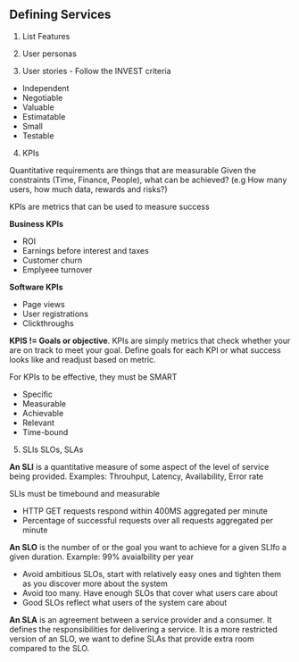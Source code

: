 ## Defining Services

1. List Features

2. User personas

3. User stories - Follow the INVEST criteria
- Independent
- Negotiable
- Valuable
- Estimatable
- Small 
- Testable

4. KPIs

Quantitative requirements are things that are measurable Given the constraints (Time, Finance, People), what can be achieved? (e.g How many users, how much data, rewards and risks?)

KPIs are metrics that can be used to measure success

**Business KPIs**
- ROI
- Earnings before interest and taxes
- Customer churn
- Emplyeee turnover

**Software KPIs**
- Page views
- User registrations
- Clickthroughs

**KPIS != Goals or objective**. KPIs are simply metrics that check whether your are on track to meet your goal.
Define goals for each KPI or what success looks like and readjust based on metric.

For KPIs to be effective, they must be SMART
- Specific
- Measurable
- Achievable
- Relevant
- Time-bound

5. SLIs SLOs, SLAs

**An SLI** is a quantitative measure of some aspect of the level of service being provided. Examples: Throuhput, Latency, Availability, Error rate

SLIs must be timebound and measurable
- HTTP GET requests respond within 400MS aggregated per minute
- Percentage of successful requests over all requests aggregated per minute

**An SLO** is the number of or the goal you want to achieve for a given SLIfo a given duration. Example: 99% avaialbility per year

- Avoid ambitious SLOs, start with relatively easy ones and tighten them as you discover more about the system
- Avoid too many. Have enough SLOs that cover what users care about
- Good SLOs reflect what users of the system care about

**An SLA** is an agreement between a service provider and a consumer. It defines the responsibilities for delivering a service. It is a more restricted version of an SLO, we want to define SLAs that provide extra room compared to the SLO.


